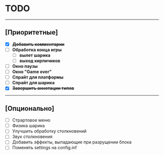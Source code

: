 # TODO

---

## [Приоритетные]

- [x] ~~**Добавить комментарии**~~
- [ ] **Обработка конца игры**
    + [ ] **вылет шарика**
    + [ ] **выход кирпичиков**
- [ ] **Окно паузы**
- [ ] **Окно "Game over"**
- [ ] **Спрайт для платформы**
- [ ] **Спрайт для шарика**
- [x] ~~**Завершить аннотации типов**~~

---

## [Опционально]

- [ ] Страртовое меню
- [ ] Физика шарика
- [ ] Улучшить обработку столкновений
- [ ] Звук столкновения
- [ ] Добавить эффекты, выпадающие при разрущении блока
- [ ] Поменять settings на config.inf